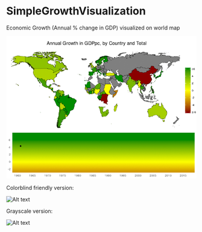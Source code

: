 # SimpleGrowthVisualization
Economic Growth (Annual % change in GDP) visualized on world map

![Alt text](/growth.gif?raw=true "Country and Global Growth by Year")









Colorblind friendly version:

![Alt text](/growth_colorblind.gif?raw=true "Color-blind friendly version")









Grayscale version:

![Alt text](/growth_grayscale.gif?raw=true "Color-blind friendly version")
